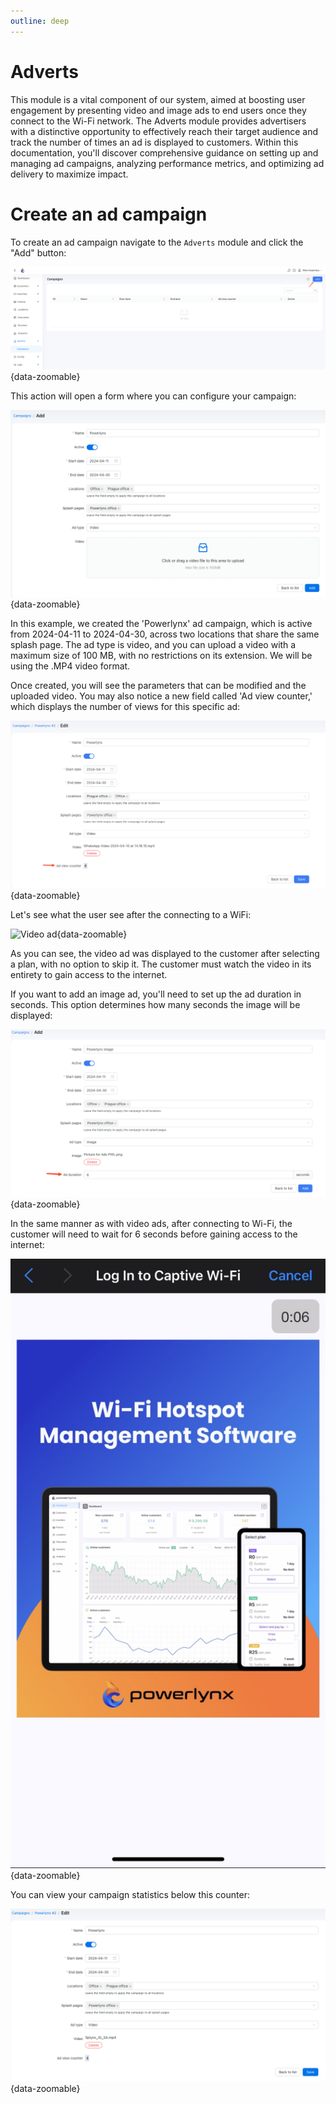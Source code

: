 ```yaml
---
outline: deep
---
```


# Adverts

This module is a vital component of our system, aimed at boosting user engagement by presenting video and image ads to end users once they connect to the Wi-Fi network. The Adverts module provides advertisers with a distinctive opportunity to effectively reach their target audience and track the number of times an ad is displayed to customers. Within this documentation, you'll discover comprehensive guidance on setting up and managing ad campaigns, analyzing performance metrics, and optimizing ad delivery to maximize impact.

# Create an ad campaign

To create an ad campaign navigate to the `Adverts` module and click the "Add" button:

![Adverts](images/alist.png){data-zoomable}

This action will open a form where you can configure your campaign:

![Create](images/create_video_a.png){data-zoomable}

In this example, we created the 'Powerlynx' ad campaign, which is active from 2024-04-11 to 2024-04-30, across two locations that share the same splash page. The ad type is video, and you can upload a video with a maximum size of 100 MB, with no restrictions on its extension. We will be using the .MP4 video format.

Once created, you will see the parameters that can be modified and the uploaded video. You may also notice a new field called 'Ad view counter,' which displays the number of views for this specific ad:

![Created](images/created_a.png){data-zoomable}

Let's see what the user see after the connecting to a WiFi:

![Video ad](images/video_a.gif#mediumsize){data-zoomable}

As you can see, the video ad was displayed to the customer after selecting a plan, with no option to skip it. The customer must watch the video in its entirety to gain access to the internet.

If you want to add an image ad, you'll need to set up the ad duration in seconds. This option determines how many seconds the image will be displayed:

![Image ad](images/image_a.png){data-zoomable}

In the same manner as with video ads, after connecting to Wi-Fi, the customer will need to wait for 6 seconds before gaining access to the internet:

![Image ad example](images/image_a_example.jpeg#mediumsize){data-zoomable}

You can view your campaign statistics below this counter:

![Stats](images/stats.png){data-zoomable}